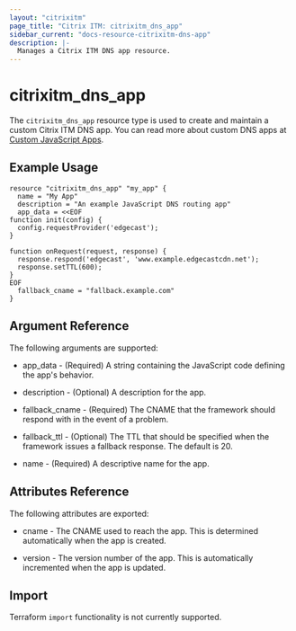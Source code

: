 ```yaml
---
layout: "citrixitm"
page_title: "Citrix ITM: citrixitm_dns_app"
sidebar_current: "docs-resource-citrixitm-dns-app"
description: |-
  Manages a Citrix ITM DNS app resource.
---
```


# citrixitm_dns_app

The `citrixitm_dns_app` resource type is used to create and maintain a custom Citrix ITM DNS app. You can read more about custom DNS apps at [Custom JavaScript Apps](https://docs.citrix.com/en-us/citrix-intelligent-traffic-management/openmix.html#custom-javascript-apps).

## Example Usage

```hcl
resource "citrixitm_dns_app" "my_app" {
  name = "My App"
  description = "An example JavaScript DNS routing app"
  app_data = <<EOF
function init(config) {
  config.requestProvider('edgecast');
}

function onRequest(request, response) {
  response.respond('edgecast', 'www.example.edgecastcdn.net');
  response.setTTL(600);
}
EOF
  fallback_cname = "fallback.example.com"
}
```

## Argument Reference

The following arguments are supported:

* app_data - (Required) A string containing the JavaScript code defining the app's behavior.

* description - (Optional) A description for the app.

* fallback_cname - (Required) The CNAME that the framework should respond with in the event of a problem.

* fallback_ttl - (Optional) The TTL that should be specified when the framework issues a fallback response. The default is 20.

* name - (Required) A descriptive name for the app.

## Attributes Reference

The following attributes are exported:

* cname - The CNAME used to reach the app. This is determined automatically when the app is created.

* version - The version number of the app. This is automatically incremented when the app is updated.

## Import

Terraform `import` functionality is not currently supported.

